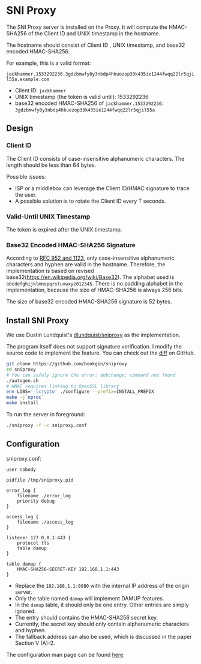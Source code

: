 # SNI Proxy

The SNI Proxy server is installed on the Proxy. It will compute the HMAC-SHA256 of the Client ID and UNIX timestamp in the hostname. 

The hostname should consist of Client ID , UNIX timestamp, and base32 encoded HMAC-SHA256.

For example, this is a valid format:

`jackhammer.1533292236.3gdzbmwfy0y3nbdp4hkuozop33k435ie1244fwqq22lr5qjil55a.example.com`

- Client ID: `jackhammer`
- UNIX timestamp (the token is valid until): 1533292236
- base32 encoded HMAC-SHA256 of `jackhammer.1533292236`: `3gdzbmwfy0y3nbdp4hkuozop33k435ie1244fwqq22lr5qjil55a`

## Design

### Client ID

The Client ID consists of case-insensitive alphanumeric characters. The length should be less than 64 bytes.

Possible issues:
- ISP or a middlebox can leverage the Client ID/HMAC signature to trace the user.
- A possible solution is to rotate the Client ID every T seconds.

### Valid-Until UNIX Timestamp

The token is expired after the UNIX timestamp.

### Base32 Encoded HMAC-SHA256 Signature

According to [RFC 952 and 1123](https://stackoverflow.com/a/3523068), only case-insensitive alphanumeric characters and hyphen are valid in the hostname. Therefore, the implementation is based on revised base32(https://en.wikipedia.org/wiki/Base32). The alphabet used is `abcdefghijklmnopqrstuvwxyz012345`. There is no padding alphabet in the implementation, because the size of HMAC-SHA256 is always 256 bits. 

The size of base32 encoded HMAC-SHA256 signature is 52 bytes.

## Install SNI Proxy

We use Dustin Lundquist's [dlundquist/sniproxy](https://github.com/dlundquist/sniproxy) as the implementation. 

The program itself does not support signature verification. I modify the source code to implement the feature. You can check out the [diff](https://github.com/dlundquist/sniproxy/compare/master...BookGin:master) on GitHub.

```sh
git clone https://github.com/bookgin/sniproxy
cd sniproxy
# You can safely ignore the error: debchange: command not found
./autogen.sh
# HMAC requires linking to OpenSSL library
env LIBS='-lcrypto' ./configure --prefix=INSTALL_PREFIX
make -j`nproc`
make install
```

To run the server in foreground:

```sh
./sniproxy -f -c sniproxy.conf
```
## Configuration

sniproxy.conf:

```
user nobody

pidfile /tmp/sniproxy.pid

error_log {
    filename ./error_log
    priority debug
}

access_log {
    filename ./access_log
}

listener 127.0.0.1:443 {
    protocol tls
    table damup
}

table damup {
    HMAC-SHA256-SECRET-KEY 192.168.1.1:443
}
```

- Replace the `192.168.1.1:8080` with the internal IP address of the origin server.
- Only the table named `damup` will implement DAMUP features.
- In the `damup` table, it should only be one entry. Other entries are simply ignored.
- The entry should contains the HMAC-SHA256 secret key.
- Currently, the secret key should only contain alphanumeric characters and hyphen.
- The fallback address can also be used, which is discussed in the paper Section V (A)-2.

The configuration man page can be found [here](https://github.com/dlundquist/sniproxy/blob/master/man/sniproxy.conf.5).
